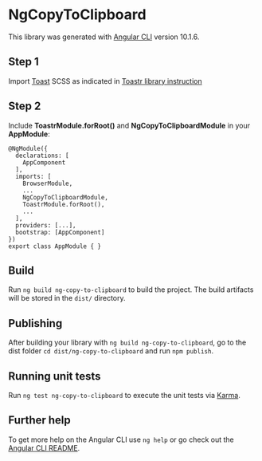 # NgCopyToClipboard

This library was generated with [Angular CLI](https://github.com/angular/angular-cli) version 10.1.6.

## Step 1

Import [Toast](https://github.com/scttcper/ngx-toastr/) SCSS as indicated in [Toastr library instruction](https://github.com/scttcper/ngx-toastr/)

## Step 2

Include **ToastrModule.forRoot()** and **NgCopyToClipboardModule** in your **AppModule**:

```
@NgModule({
  declarations: [
    AppComponent
  ],
  imports: [
    BrowserModule,
    ...
    NgCopyToClipboardModule,
    ToastrModule.forRoot(),
    ...
  ],
  providers: [...],
  bootstrap: [AppComponent]
})
export class AppModule { }
```

## Build

Run `ng build ng-copy-to-clipboard` to build the project. The build artifacts will be stored in the `dist/` directory.

## Publishing

After building your library with `ng build ng-copy-to-clipboard`, go to the dist folder `cd dist/ng-copy-to-clipboard` and run `npm publish`.

## Running unit tests

Run `ng test ng-copy-to-clipboard` to execute the unit tests via [Karma](https://karma-runner.github.io).

## Further help

To get more help on the Angular CLI use `ng help` or go check out the [Angular CLI README](https://github.com/angular/angular-cli/blob/master/README.md).
